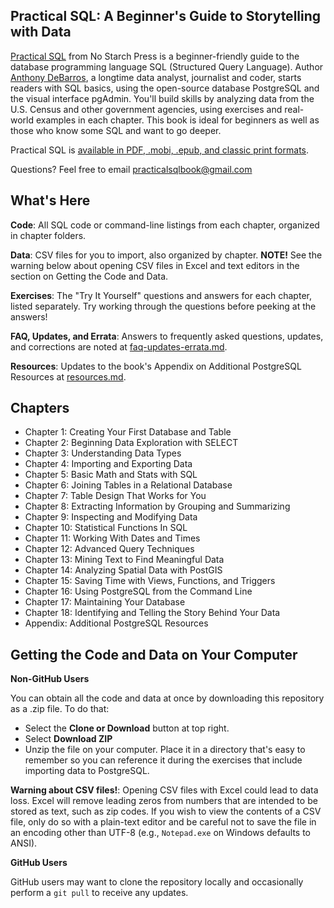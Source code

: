## Practical SQL: A Beginner's Guide to Storytelling with Data

[Practical SQL](https://www.nostarch.com/practicalSQL) from No Starch Press is a beginner-friendly guide to the database programming language SQL (Structured Query Language). Author [Anthony DeBarros](https://www.anthonydebarros.com), a longtime data analyst, journalist and coder, starts readers with SQL basics, using the open-source database PostgreSQL and the visual interface pgAdmin. You'll build skills by analyzing data from the U.S. Census and other government agencies, using exercises and real-world examples in each chapter. This book is ideal for beginners as well as those who know some SQL and want to go deeper.

Practical SQL is [available in PDF, .mobi, .epub, and classic print formats](https://www.nostarch.com/practicalSQL).

Questions? Feel free to email [practicalsqlbook@gmail.com](mailto:practicalsqlbook@gmail.com)

## What's Here

**Code**: All SQL code or command-line listings from each chapter, organized in chapter folders.

**Data**: CSV files for you to import, also organized by chapter. **NOTE!** See the warning below about opening CSV files in Excel and text editors in the section on Getting the Code and Data.

**Exercises**: The "Try It Yourself" questions and answers for each chapter, listed separately. Try working through the questions before peeking at the answers!

**FAQ, Updates, and Errata**: Answers to frequently asked questions,  updates, and corrections are noted at [faq-updates-errata.md](https://github.com/anthonydb/practical-sql/blob/master/faq-updates-errata.md).

**Resources**: Updates to the book's Appendix on Additional PostgreSQL Resources at [resources.md](https://github.com/anthonydb/practical-sql/blob/master/resources.md).

## Chapters

* Chapter 1: Creating Your First Database and Table
* Chapter 2: Beginning Data Exploration with SELECT
* Chapter 3: Understanding Data Types
* Chapter 4: Importing and Exporting Data
* Chapter 5: Basic Math and Stats with SQL
* Chapter 6: Joining Tables in a Relational Database
* Chapter 7: Table Design That Works for You
* Chapter 8: Extracting Information by Grouping and Summarizing
* Chapter 9: Inspecting and Modifying Data
* Chapter 10: Statistical Functions In SQL
* Chapter 11: Working With Dates and Times
* Chapter 12: Advanced Query Techniques
* Chapter 13: Mining Text to Find Meaningful Data
* Chapter 14: Analyzing Spatial Data with PostGIS
* Chapter 15: Saving Time with Views, Functions, and Triggers
* Chapter 16: Using PostgreSQL from the Command Line
* Chapter 17: Maintaining Your Database
* Chapter 18: Identifying and Telling the Story Behind Your Data
* Appendix: Additional PostgreSQL Resources

## Getting the Code and Data on Your Computer

**Non-GitHub Users**

You can obtain all the code and data at once by downloading this repository as a .zip file. To do that:

* Select the **Clone or Download** button at top right.
* Select **Download ZIP**
* Unzip the file on your computer. Place it in a directory that's easy to remember so you can reference it during the exercises that include importing data to PostgreSQL.

**Warning about CSV files!**: Opening CSV files with Excel could lead to data loss. Excel will remove leading zeros from numbers that are intended to be stored as text, such as zip codes. If you wish to view the contents of a CSV file, only do so with a plain-text editor and be careful not to save the file in an encoding other than UTF-8 (e.g., `Notepad.exe` on Windows defaults to ANSI).

**GitHub Users**

GitHub users may want to clone the repository locally and occasionally perform a `git pull` to receive any updates.
